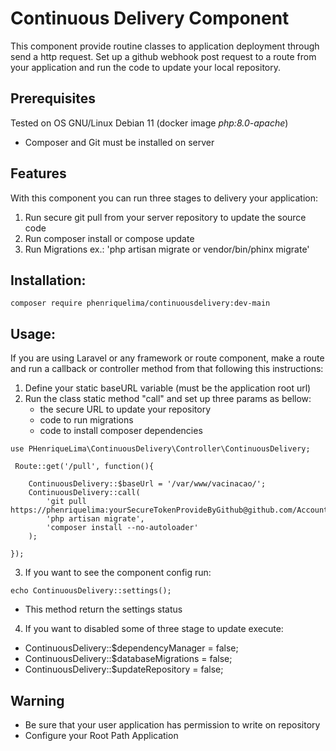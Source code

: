 # Continuous Delivery Component

This component provide routine classes to application deployment through send a http request.
Set up a github webhook post request to a route from your application and run the code to update your local repository.

## Prerequisites ##

Tested on OS GNU/Linux Debian 11 (docker image *php:8.0-apache*)
- Composer and Git must be installed on server

## Features ##

With this component you can run three stages to delivery your application:

1. Run secure git pull from your server repository to update the source code
2. Run composer install or compose update
3. Run Migrations ex.: 'php artisan migrate or vendor/bin/phinx migrate'

## Installation: ##

```
composer require phenriquelima/continuousdelivery:dev-main

```


## Usage: ##

If you are using Laravel or any framework or route component, make a route and run a callback or controller method from that following this instructions:

1. Define your static baseURL variable (must be the application root url)
2. Run the class static method "call" and set up three params as bellow:
   - the secure URL to update your repository
   - code to run migrations
   - code to install composer dependencies 

```
use PHenriqueLima\ContinuousDelivery\Controller\ContinuousDelivery;

 Route::get('/pull', function(){
   
    ContinuousDelivery::$baseUrl = '/var/www/vacinacao/';
    ContinuousDelivery::call(
        'git pull https://phenriquelima:yourSecureTokenProvideByGithub@github.com/AccountName/RepositoryName',
        'php artisan migrate',
        'composer install --no-autoloader'  
    );
    
});
```

3. If you want to see the component config run:
```
echo ContinuousDelivery::settings();
```
- This method return the settings status

4. If you want to disabled some of three stage to update execute:

- ContinuousDelivery::$dependencyManager = false;
- ContinuousDelivery::$databaseMigrations = false;
- ContinuousDelivery::$updateRepository = false;



## Warning ##
- Be sure that your user application has permission to write on repository
- Configure your Root Path Application



